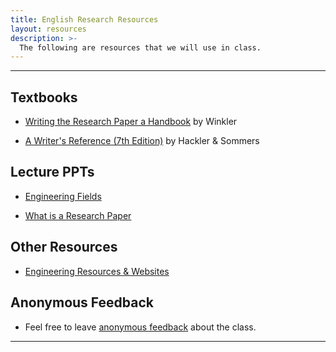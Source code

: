```yaml
---
title: English Research Resources
layout: resources
description: >-
  The following are resources that we will use in class.
---
```

---
## Textbooks
- [Writing the Research Paper a Handbook](https://www.amazon.com/Writing-Research-Paper-Handbook-Version/dp/0495799645) by Winkler

- [A Writer's Reference (7th Edition)](https://www.amazon.com/Writers-Reference-Diana-Hacker/dp/1319057446) by Hackler & Sommers

## Lecture PPTs
- [Engineering Fields](https://1drv.ms/p/s!Aj6UQEHKckJYdx0AzqJMcOMhfjs?e=g7GILW)

- [What is a Research Paper](https://1drv.ms/p/s!Aj6UQEHKckJYdqKj5ExfZ0g0pS0?e=jp7SzA)

## Other Resources
- [Engineering Resources & Websites](sks/spring2023/english-research/engineering)

## Anonymous Feedback
- Feel free to leave [anonymous feedback](https://forms.microsoft.com/Pages/ResponsePage.aspx?id=u5ghSHuuJUuLem1_Mvqgg6HvWFsYWI1ElVJUNg5Ze9ZUNkQ5TDFMM1hDS0RWSjJGSk4xVEpERUxXQS4u) about the class.

---
